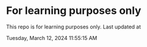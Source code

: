 # For learning purposes only
This repo is for learning purposes only.
Last updated at

Tuesday, March 12, 2024 11:55:15 AM

